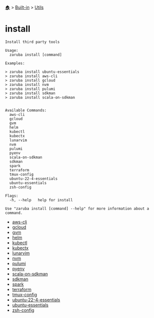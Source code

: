 <!--startTocHeader-->
[🏠](../../../README.md) > [Built-in](../../README.md) > [Utils](../README.md)
# install
<!--endTocHeader-->

```
Install third party tools

Usage:
  zaruba install [command]

Examples:

> zaruba install ubuntu-essentials
> zaruba install aws-cli
> zaruba install gcloud
> zaruba install nvm
> zaruba install pulumi
> zaruba install sdkman
> zaruba install scala-on-sdkman


Available Commands:
  aws-cli                
  gcloud                 
  gvm                    
  helm                   
  kubectl                
  kubectx                
  lunarvim               
  nvm                    
  pulumi                 
  pyenv                  
  scala-on-sdkman        
  sdkman                 
  spark                  
  terraform              
  tmux-config            
  ubuntu-22-4-essentials 
  ubuntu-essentials      
  zsh-config             

Flags:
  -h, --help   help for install

Use "zaruba install [command] --help" for more information about a command.

```

<!--startTocSubtopic-->
- [aws-cli](aws-cli.md)
- [gcloud](gcloud.md)
- [gvm](gvm.md)
- [helm](helm.md)
- [kubectl](kubectl.md)
- [kubectx](kubectx.md)
- [lunarvim](lunarvim.md)
- [nvm](nvm.md)
- [pulumi](pulumi.md)
- [pyenv](pyenv.md)
- [scala-on-sdkman](scala-on-sdkman.md)
- [sdkman](sdkman.md)
- [spark](spark.md)
- [terraform](terraform.md)
- [tmux-config](tmux-config.md)
- [ubuntu-22-4-essentials](ubuntu-22-4-essentials.md)
- [ubuntu-essentials](ubuntu-essentials.md)
- [zsh-config](zsh-config.md)
<!--endTocSubtopic-->